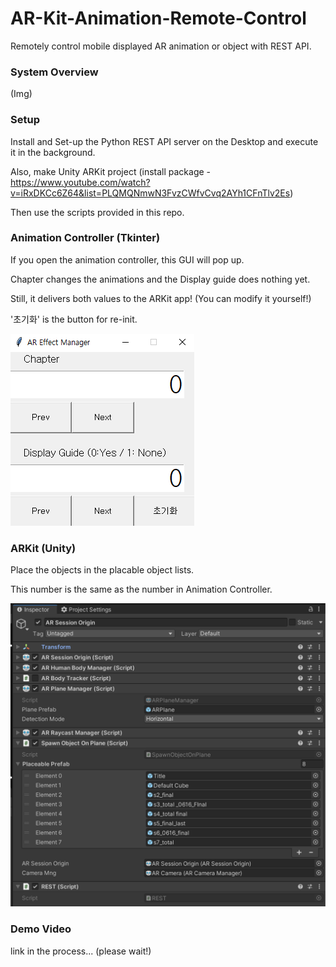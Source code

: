 # AR-Kit-Animation-Remote-Control
Remotely control mobile displayed AR animation or object with REST API.


### System Overview
(Img)


### Setup
Install and Set-up the Python REST API server on the Desktop and execute it in the background.

Also, make Unity ARKit project (install package - https://www.youtube.com/watch?v=iRxDKCc6Z64&list=PLQMQNmwN3FvzCWfvCvq2AYh1CFnTlv2Es)

Then use the scripts provided in this repo.


### Animation Controller (Tkinter)
If you open the animation controller, this GUI will pop up.

Chapter changes the animations and the Display guide does nothing yet.

Still, it delivers both values to the ARKit app! (You can modify it yourself!)

'초기화' is the button for re-init.


![ex_screenshot](https://github.com/jinwook31/AR-Kit-Animation-Remote-Control/blob/main/img/manager.PNG)


### ARKit (Unity)
Place the objects in the placable object lists.

This number is the same as the number in Animation Controller.

![ex_screenshot](https://github.com/jinwook31/AR-Kit-Animation-Remote-Control/blob/main/img/inspector.png)


### Demo Video
link in the process... (please wait!)

